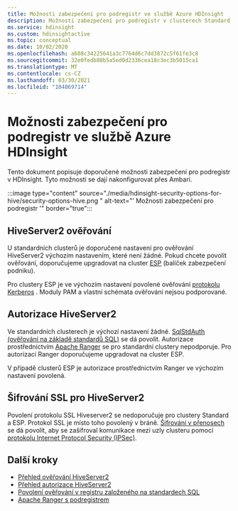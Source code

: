 ```yaml
---
title: Možnosti zabezpečení pro podregistr ve službě Azure HDInsight
description: Možnosti zabezpečení pro podregistr v clusterech Standard a ESP.
ms.service: hdinsight
ms.custom: hdinsightactive
ms.topic: conceptual
ms.date: 10/02/2020
ms.openlocfilehash: a608c34225641a3c7764d6c7dd3872c5f61fe3c8
ms.sourcegitcommit: 32e0fedb80b5a5ed0d2336cea18c3ec3b5015ca1
ms.translationtype: MT
ms.contentlocale: cs-CZ
ms.lasthandoff: 03/30/2021
ms.locfileid: "104869714"
---
```

# <a name="security-options-for-hive-in-azure-hdinsight"></a>Možnosti zabezpečení pro podregistr ve službě Azure HDInsight

Tento dokument popisuje doporučené možnosti zabezpečení pro podregistr v HDInsight. Tyto možnosti se dají nakonfigurovat přes Ambari.

:::image type="content" source="./media/hdinsight-security-options-for-hive/security-options-hive.png " alt-text="' Možnosti zabezpečení pro podregistr '" border="true":::

## <a name="hiveserver2-authentication"></a>HiveServer2 ověřování

U standardních clusterů je doporučené nastavení pro ověřování HiveServer2 výchozím nastavením, které není žádné. Pokud chcete povolit ověřování, doporučujeme upgradovat na cluster [ESP](../domain-joined/hdinsight-security-overview.md) (balíček zabezpečení podniku). 

Pro clustery ESP je ve výchozím nastavení povolené ověřování [protokolu Kerberos](https://web.mit.edu/Kerberos/) . Moduly PAM a vlastní schémata ověřování nejsou podporované.

## <a name="hiveserver2-authorization"></a>Autorizace HiveServer2

Ve standardních clusterech je výchozí nastavení žádné. [SqlStdAuth (ověřování na základě standardů SQL)](https://cwiki.apache.org/confluence/display/Hive/SQL+Standard+based+hive+authorization) se dá povolit. Autorizace prostřednictvím [Apache Ranger](https://ranger.apache.org/) se pro standardní clustery nepodporuje. Pro autorizaci Ranger doporučujeme upgradovat na cluster ESP. 

V případě clusterů ESP je autorizace prostřednictvím Ranger ve výchozím nastavení povolená. 


## <a name="ssl-encryption-for-hiveserver2"></a>Šifrování SSL pro HiveServer2

Povolení protokolu SSL Hiveserver2 se nedoporučuje pro clustery Standard a ESP. Protokol SSL je místo toho povolený v bráně. [Šifrování v přenosech](../domain-joined/encryption-in-transit.md) se dá povolit, aby se zašifroval komunikace mezi uzly clusteru pomocí [protokolu Internet Protocol Security (IPSec)](https://en.wikipedia.org/wiki/IPsec).


## <a name="next-steps"></a>Další kroky
* [Přehled ověřování HiveServer2](https://cwiki.apache.org/confluence/display/Hive/Setting+up+HiveServer2#SettingUpHiveServer2-Authentication/SecurityConfiguration)
* [Přehled autorizace HiveServer2](https://cwiki.apache.org/confluence/display/Hive/LanguageManual+Authorization)
* [Povolení ověřování v registru založeného na standardech SQL](https://community.cloudera.com/t5/Community-Articles/Getting-started-with-SQLStdAuth/ta-p/244263)
* [Apache Ranger s podregistrem](../domain-joined/apache-domain-joined-run-hive.md)
